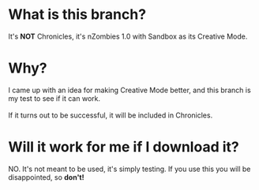 # What is this branch?
It's **NOT** Chronicles, it's nZombies 1.0 with Sandbox as its Creative Mode.

# Why?
I came up with an idea for making Creative Mode better, and this branch is my test to see if it can work. 
<br></br>
If it turns out to be successful, it will be included in Chronicles.

# Will it work for me if I download it?
NO. It's not meant to be used, it's simply testing. If you use this you will be disappointed, so **don't!**